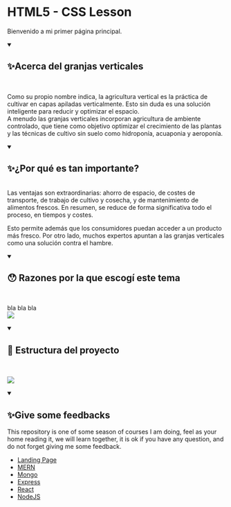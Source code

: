 # HTML5 - CSS Lesson
Bienvenido a mi primer página principal.

<details open="">
  <summary><h2>✨Acerca del granjas verticales</h2></summary>
  <br>
<p dir="auto"> 
    Como su propio nombre indica, la agricultura vertical es la práctica de cultivar en capas apiladas verticalmente. Esto sin duda es una solución inteligente para reducir y optimizar el espacio.
    <br>
    A menudo las granjas verticales incorporan agricultura de ambiente controlado, que tiene como objetivo optimizar el crecimiento de las plantas y las técnicas de cultivo sin suelo como hidroponía, acuaponia y aeroponía.
</p>
</details>


<details open="">
  <summary><h2>✨¿Por qué es tan importante?</h2></summary>
<p dir="auto">
  </br>
  Las ventajas son extraordinarias: ahorro de espacio, de costes de transporte, de trabajo de cultivo y cosecha, y de mantenimiento de alimentos frescos. En resumen, se reduce de forma significativa todo el proceso, en tiempos y costes.

  Esto permite además que los consumidores puedan acceder a un producto más fresco. Por otro lado, muchos expertos apuntan a las granjas verticales como una solución contra el hambre.
</p>
</details>

<details open="">
  <summary><h2>😯  Razones por la que escogí este tema</h2></summary>
  <br>
<p dir="auto"> 
    bla bla bla
    <br>
    <img src="https://github.com/EdwinCruz13/UcamProject/blob/master/LandingPage/resources/1.webp?raw=true" />
</p>
</details>

<details open="">
  <summary><h2>📁 Estructura del proyecto</h2></summary>
  <br>
<p dir="auto"> 
    <img src="https://github.com/EdwinCruz13/UcamProject/blob/master/LandingPage/Structure/webstructure.png?raw=true" />
</p>
</details>


<details open="">
  <summary><h2>✨Give some feedbacks</h2></summary>
<p dir="auto">
  This repository is one of some season of courses I am doing, feel as your home reading it, we will learn together, it is ok if you have any question, and do not forget giving me some feedback.
  </br>
  <ul>
    <li><a href="https://edwincruz13.github.io/LandingWeb/">Landing Page</a></li>
    <li><a href="https://github.com/EdwinCruz13/MERN">MERN</a></li>
    <li><a href="#">Mongo</a></li>
    <li><a href="#">Express</a></li>
    <li><a href="#">React</a></li>
    <li><a href="https://github.com/EdwinCruz13/NodeJS-Lesson">NodeJS</a></li>
  </ul>

</p>
</details>
